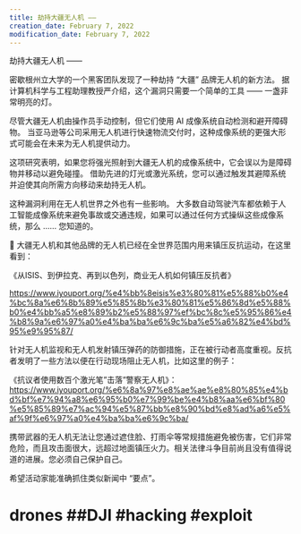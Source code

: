 ```yaml
---
title: 劫持大疆无人机 ——
creation_date: February 7, 2022
modification_date: February 7, 2022
---
```



劫持大疆无人机 ——

密歇根州立大学的一个黑客团队发现了一种劫持 “大疆” 品牌无人机的新方法。 据计算机科学与工程助理教授严介绍，这个漏洞只需要一个简单的工具 —— 一盏非常明亮的灯。

尽管大疆无人机由操作员手动控制，但它们使用 AI 成像系统自动检测和避开障碍物。 当亚马逊等公司采用无人机进行快速物流交付时，这种成像系统的更强大形式可能会在未来为无人机提供动力。

这项​​研究表明，如果您将强光照射到大疆无人机的成像系统中，它会误以为是障碍物并移动以避免碰撞。 借助先进的灯光或激光系统，您可以通过触发其避障系统并迫使其向所需方向移动来劫持无人机。

这种漏洞利用在无人机世界之外也有一些影响。 大多数自动驾驶汽车都依赖于人工智能成像系统来避免事故或交通违规，如果可以通过任何方式操纵这些成像系统，那么 …… 您知道的。

📌 大疆无人机和其他品牌的无人机已经在全世界范围内用来镇压反抗运动，在这里看到：

《从ISIS、到伊拉克、再到以色列，商业无人机如何镇压反抗者》

https://www.iyouport.org/%e4%bb%8eisis%e3%80%81%e5%88%b0%e4%bc%8a%e6%8b%89%e5%85%8b%e3%80%81%e5%86%8d%e5%88%b0%e4%bb%a5%e8%89%b2%e5%88%97%ef%bc%8c%e5%95%86%e4%b8%9a%e6%97%a0%e4%ba%ba%e6%9c%ba%e5%a6%82%e4%bd%95%e9%95%87/

针对无人机监视和无人机发射镇压弹药的防御措施，正在被行动者高度重视。反抗者发明了一些方法以便在行动现场阻止无人机，比如这里的例子：

《抗议者使用数百个激光笔”击落”警察无人机》：https://www.iyouport.org/%e6%8a%97%e8%ae%ae%e8%80%85%e4%bd%bf%e7%94%a8%e6%95%b0%e7%99%be%e4%b8%aa%e6%bf%80%e5%85%89%e7%ac%94%e5%87%bb%e8%90%bd%e8%ad%a6%e5%af%9f%e6%97%a0%e4%ba%ba%e6%9c%ba/

携带武器的无人机无法让您通过遮住脸、打雨伞等常规措施避免被伤害，它们非常危险，而且攻击面很大，远超过地面镇压火力。相关法律斗争目前尚且没有值得说道的进展。您必须自己保护自己。

希望活动家能准确抓住类似新闻中 “要点”。

# drones ##DJI #hacking #exploit


